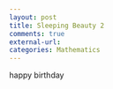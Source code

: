 ```yaml
---
layout: post
title: Sleeping Beauty 2
comments: true
external-url:
categories: Mathematics
---
```


happy birthday
